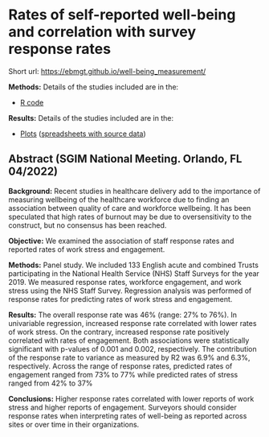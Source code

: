 # Rates of self-reported well-being and correlation with survey response rates

Short url: https://ebmgt.github.io/well-being_measurement/

**Methods:** Details of the studies included are in the:
* [R code](../master/files/code)

**Results:** Details of the studies included are in the:
* [Plots](../master/files/plots) ([spreadsheets with source data](files/data))

## Abstract (SGIM National Meeting. Orlando, FL 04/2022)

**Background:** Recent studies in healthcare delivery add to the importance of measuring wellbeing of the healthcare workforce due to finding an association between quality of care and workforce wellbeing.  It has been speculated that high rates of burnout may be due to oversensitivity to the construct, but no consensus has been reached. 

**Objective:** We examined the association of staff response rates and reported rates of work stress and engagement. 

**Methods:**  Panel study. We included 133 English acute and combined Trusts participating in the National Health Service (NHS) Staff Surveys for the year 2019. We measured response rates, workforce engagement, and work stress using the NHS Staff Survey. Regression analysis was performed of response rates for predicting rates of work stress and engagement.  

**Results:** The overall response rate was 46% (range: 27% to 76%). In univariable regression, increased response rate correlated with lower rates of work stress. On the contrary, increased response rate positively correlated with rates of engagement. Both associations were statistically significant with p-values of 0.001 and 0.002, respectively. The contribution of the response rate to variance as measured by R2 was 6.9% and 6.3%, respectively. Across the range of response rates, predicted rates of engagement ranged from 73% to 77% while predicted rates of stress ranged from 42% to 37% 

**Conclusions:** Higher response rates correlated with lower reports of work stress and higher reports of engagement. Surveyors should consider response rates when interpreting rates of well-being as reported across sites or over time in their organizations. 

